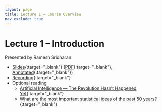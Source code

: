 ```yaml
---
layout: page
title: Lecture 1 – Course Overview
nav_exclude: true
---
```


# Lecture 1 – Introduction

Presented by Ramesh Sridharan

- [Slides](https://docs.google.com/presentation/d/14qvxxkLeqWmAd7p6NbCMBIt8XfLjbfWDZ-xkxmG0YeI/edit?usp=sharing){:target="_blank"} ([PDF](https://drive.google.com/file/d/1s_VRdRqZlVf76nT7qTdldRyNYrgxX-Wl/view?usp=sharing){:target="_blank"}, [Annotated](https://drive.google.com/file/d/1tm_KX3fmW5zs1xjcLHJTfPWmkgu7T57V/view?usp=sharing){:target="_blank"})
- [Recording](https://bcourses.berkeley.edu/courses/1526710/pages/lecture-1-course-overview){:target="_blank"}
- Optional reading
    - [Artificial Intelligence — The Revolution Hasn’t Happened Yet](https://hdsr.mitpress.mit.edu/pub/wot7mkc1){:target="_blank"}
    - [What are the most important statistical ideas of the past 50 years?](https://arxiv.org/pdf/2012.00174){:target="_blank"} 

